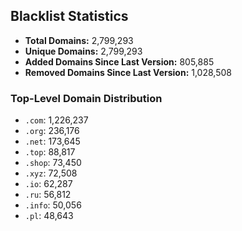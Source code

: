 ## Blacklist Statistics

- **Total Domains:** 2,799,293
- **Unique Domains:** 2,799,293
- **Added Domains Since Last Version:** 805,885
- **Removed Domains Since Last Version:** 1,028,508

### Top-Level Domain Distribution

-  `.com`: 1,226,237
-  `.org`: 236,176
-  `.net`: 173,645
-  `.top`: 88,817
-  `.shop`: 73,450
-  `.xyz`: 72,508
-  `.io`: 62,287
-  `.ru`: 56,812
-  `.info`: 50,056
-  `.pl`: 48,643
